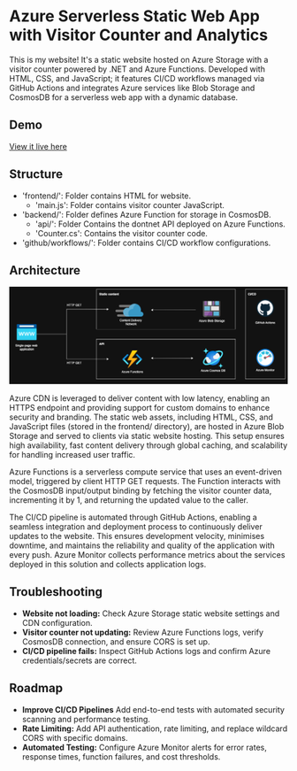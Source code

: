 # Azure Serverless Static Web App with Visitor Counter and Analytics
This is my website! It's a static website hosted on Azure Storage with a visitor counter powered by .NET and Azure Functions. Developed with HTML, CSS, and JavaScript; it features CI/CD workflows managed via GitHub Actions and integrates Azure services like Blob Storage and CosmosDB for a serverless web app with a dynamic database. 

## Demo
[View it live here](https://www.ellamaggs.com/)

## Structure
- 'frontend/': Folder contains HTML for website. 
    - 'main.js': Folder contains visitor counter JavaScript. 
- 'backend/': Folder defines Azure Function for storage in CosmosDB.
    - 'api/': Folder Contains the dontnet API deployed on Azure Functions.
    - 'Counter.cs': Contains the visitor counter code. 
- 'github/workflows/': Folder contains CI/CD workflow configurations. 

## Architecture
![Architecture Diagram](EMWebAppArchitectureDiagram4.drawio.png)

Azure CDN is leveraged to deliver content with low latency, enabling an HTTPS endpoint and providing support for custom domains to enhance security and branding. The static web assets, including HTML, CSS, and JavaScript files (stored in the frontend/ directory), are hosted in Azure Blob Storage and served to clients via static website hosting. This setup ensures high availability, fast content delivery through global caching, and scalability for handling increased user traffic.

Azure Functions is a serverless compute service that uses an event-driven model, triggered by client HTTP GET requests. The Function interacts with the CosmosDB input/output binding by fetching the visitor counter data, incrementing it by 1, and  returning the updated value to the caller. 

The CI/CD pipeline is automated through GitHub Actions, enabling a seamless integration and deployment process to continuously deliver updates to the website. This ensures development velocity, minimises downtime, and maintains the reliability and quality of the application with every push. Azure Monitor collects performance metrics about the services deployed in this solution and collects application logs. 

## Troubleshooting

- **Website not loading:** Check Azure Storage static website settings and CDN configuration.
- **Visitor counter not updating:** Review Azure Functions logs, verify CosmosDB connection, and ensure CORS is set up.
- **CI/CD pipeline fails:** Inspect GitHub Actions logs and confirm Azure credentials/secrets are correct.

## Roadmap

- **Improve CI/CD Pipelines** Add end-to-end tests with automated security scanning and performance testing.
- **Rate Limiting:** Add API authentication, rate limiting, and replace wildcard CORS with specific domains.
- **Automated Testing:** Configure Azure Monitor alerts for error rates, response times, function failures, and cost thresholds.